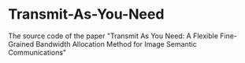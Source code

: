 # Transmit-As-You-Need
The source code of the paper "Transmit As You Need: A Flexible Fine-Grained Bandwidth Allocation Method for Image Semantic Communications"
